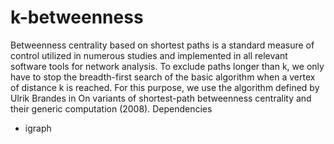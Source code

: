 # k-betweenness

Betweenness centrality based on shortest paths is a standard measure of control utilized in numerous studies and implemented in all relevant software tools for network analysis.
To exclude paths longer than k, we only have to stop the breadth-first search of the basic algorithm when a vertex of distance k is reached. 
For this purpose, we use the algorithm defined by Ulrik Brandes in On variants of shortest-path betweenness centrality and their generic computation (2008).
Dependencies
- igraph
